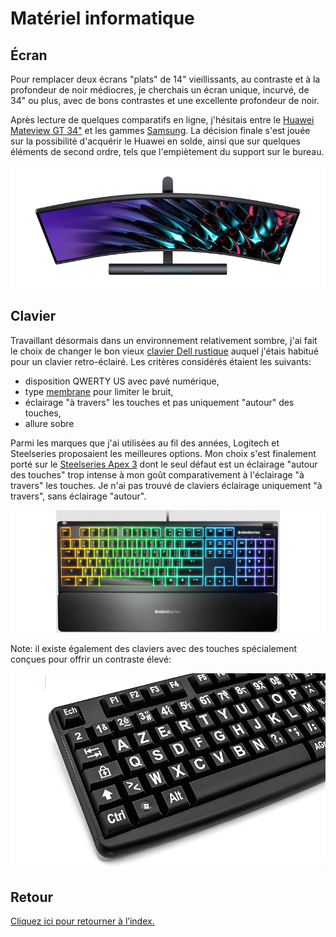 # Matériel informatique

## Écran
Pour remplacer deux écrans "plats" de 14" vieillissants, au contraste et à la profondeur de noir médiocres, je cherchais un écran unique, incurvé, de 34" ou plus, avec de bons contrastes et une excellente profondeur de noir.

Après lecture de quelques comparatifs en ligne, j'hésitais entre le [Huawei Mateview GT 34"](https://consumer.huawei.com/fr/monitors/mateview-gt) et les gammes [Samsung](https://www.samsung.com/fr/monitors/curved/). La décision finale s'est jouée sur la possibilité d'acquérir le Huawei en solde, ainsi que sur quelques éléments de second ordre, tels que l'empiètement du support sur le bureau.

![Écran Huawei Mateview GT 34](./img/huawei.png)

## Clavier
Travaillant désormais dans un environnement relativement sombre, j'ai fait le choix de changer le bon vieux [clavier Dell rustique](https://www.amazon.fr/dp/B01E7V73IE) auquel j'étais habitué pour un clavier retro-éclairé. Les critères considérés étaient les suivants:
* disposition QWERTY US avec pavé numérique,
* type [membrane](https://www.darty.com/darty-et-vous/high-tech/informatique/pc-mac/clavier-membrane-et-mecanique-quelles-differences) pour limiter le bruit,
* éclairage "à travers" les touches et pas uniquement "autour" des touches,
* allure sobre

Parmi les marques que j'ai utilisées au fil des années, Logitech et Steelseries proposaient les meilleures options. Mon choix s'est finalement porté sur le [Steelseries Apex 3](https://steelseries.com/gaming-keyboards/apex-3) dont le seul défaut est un éclairage "autour des touches" trop intense à mon goût comparativement à l'éclairage "à travers" les touches. Je n'ai pas trouvé de claviers éclairage uniquement "à travers", sans éclairage "autour".

![Clavier Steelseries Apex 3](./img/keyboard.png)

Note: il existe également des claviers avec des touches spécialement conçues pour offrir un contraste élevé:

![Clavier à contraste élevé](./img/keyboard-high-contrast.png)

## Retour
[Cliquez ici pour retourner à l’index.](index)
